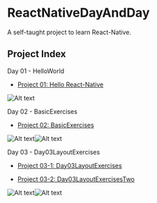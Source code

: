 # ReactNativeDayAndDay
A self-taught project to learn React-Native.

## Project Index ##

Day 01 - HelloWorld
      
+ [Project 01: Hello React-Native](https://github.com/edagarli/ReactNativeDayAndDay/tree/master/Day01HelloWorld)

![Alt text](https://github.com/edagarli/ReactNativeDayAndDay/blob/master/Day01HelloWorld%2FHelloReactNative.png)  

Day 02 - BasicExercises
      
+ [Project 02: BasicExercises](https://github.com/edagarli/ReactNativeDayAndDay/tree/master/Day02BasicExercises)

![Alt text](https://github.com/edagarli/ReactNativeDayAndDay/blob/master/Day02BasicExercises%2FDay02-1.png)![Alt text](https://github.com/edagarli/ReactNativeDayAndDay/blob/master/Day02BasicExercises%2FDay02-2.png)

Day 03 - Day03LayoutExercises

+ [Project 03-1: Day03LayoutExercises](https://github.com/edagarli/ReactNativeDayAndDay/tree/master/Day03LayoutExercises)

+ [Project 03-2: Day03LayoutExercisesTwo](https://github.com/edagarli/ReactNativeDayAndDay/tree/master/Day03LayoutExercisesTwo)

![Alt text](https://github.com/edagarli/ReactNativeDayAndDay/blob/master/Day03LayoutExercises%2FDay03-1.png)![Alt text](https://github.com/edagarli/ReactNativeDayAndDay/blob/master/Day03LayoutExercisesTwo%2FDay03-2.png)